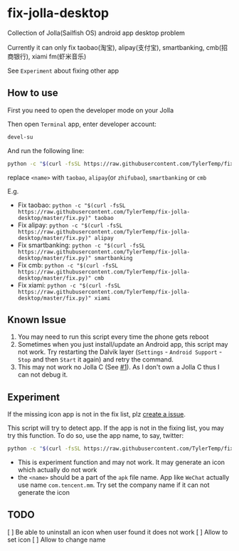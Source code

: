 # fix-jolla-desktop

Collection of Jolla(Sailfish OS) android app desktop problem

Currently it can only fix taobao(淘宝), alipay(支付宝), smartbanking, cmb(招商银行), xiami fm(虾米音乐)

See `Experiment` about fixing other app

## How to use

First you need to open the developer mode on your Jolla

Then open `Terminal` app, enter developer account:

```bash
devel-su
```

And run the following line:

```bash
python -c "$(curl -fsSL https://raw.githubusercontent.com/TylerTemp/fix-jolla-desktop/master/fix.py)" <name> ...
```

replace `<name>` with `taobao`, `alipay`(or `zhifubao`), `smartbanking` or `cmb`

E.g.

*   Fix taobao: `python -c "$(curl -fsSL https://raw.githubusercontent.com/TylerTemp/fix-jolla-desktop/master/fix.py)" taobao`
*   Fix alipay: `python -c "$(curl -fsSL https://raw.githubusercontent.com/TylerTemp/fix-jolla-desktop/master/fix.py)" alipay`
*   Fix smartbanking: `python -c "$(curl -fsSL https://raw.githubusercontent.com/TylerTemp/fix-jolla-desktop/master/fix.py)" smartbanking`
*   Fix cmb: `python -c "$(curl -fsSL https://raw.githubusercontent.com/TylerTemp/fix-jolla-desktop/master/fix.py)" cmb`
*   Fix xiami: `python -c "$(curl -fsSL https://raw.githubusercontent.com/TylerTemp/fix-jolla-desktop/master/fix.py)" xiami`

## Known Issue ##

1.  You may need to run this script every time the phone gets reboot
2.  Sometimes when you just install/update an Android app, this script
    may not work. Try restarting the Dalvik layer (`Settings` -
    `Android Support` - `Stop` and then `Start` it again) and retry the command.
3.  This may not work no Jolla C (See
    [#1](https://github.com/TylerTemp/fix-jolla-desktop/issues/1)).
    As I don't own a Jolla C thus I can not debug it.

## Experiment

If the missing icon app is not in the fix list, plz
[create a issue](https://github.com/TylerTemp/fix-jolla-desktop/issues).

This script will try to detect app. If the app is not in the fixing list,
you may try this function. To do so, use the app name, to say, twitter:

```bash
python -c "$(curl -fsSL https://raw.githubusercontent.com/TylerTemp/fix-jolla-desktop/master/fix.py)" twitter
```

*   This is experiment function and may not work. It may generate an icon
    which actually do not work
*   the `<name>` should be a part of the `apk` file name. App like `WeChat`
    actually use name `com.tencent.mm`. Try set the company name if it
    can not generate the icon

## TODO ##

[ ] Be able to uninstall an icon when user found it does not work
[ ] Allow to set icon
[ ] Allow to change name
